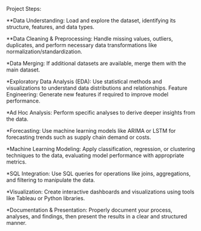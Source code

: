 Project Steps:

**Data Understanding:
Load and explore the dataset, identifying its structure, features, and data types.

**Data Cleaning & Preprocessing:
Handle missing values, outliers, duplicates, and perform necessary data transformations like normalization/standardization.

*Data Merging:
If additional datasets are available, merge them with the main dataset.

*Exploratory Data Analysis (EDA):
Use statistical methods and visualizations to understand data distributions and relationships.
Feature Engineering:
Generate new features if required to improve model performance.

*Ad Hoc Analysis:
Perform specific analyses to derive deeper insights from the data.

*Forecasting:
Use machine learning models like ARIMA or LSTM for forecasting trends such as supply chain demand or costs.

*Machine Learning Modeling:
Apply classification, regression, or clustering techniques to the data, evaluating model performance with appropriate metrics.

*SQL Integration:
Use SQL queries for operations like joins, aggregations, and filtering to manipulate the data.

*Visualization:
Create interactive dashboards and visualizations using tools like Tableau or Python libraries.

*Documentation & Presentation:
Properly document your process, analyses, and findings, then present the results in a clear and structured manner.

